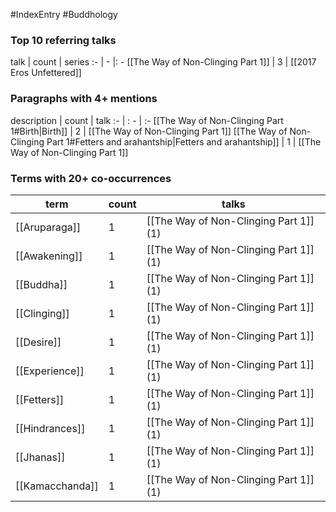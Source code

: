 #IndexEntry #Buddhology

### Top 10 referring talks
talk | count | series
:- | - |: -
[[The Way of Non-Clinging Part 1]] | 3 | [[2017 Eros Unfettered]]

### Paragraphs with 4+ mentions
description | count | talk
:- | : - | :-
[[The Way of Non-Clinging Part 1#Birth\|Birth]] | 2 | [[The Way of Non-Clinging Part 1]]
[[The Way of Non-Clinging Part 1#Fetters and arahantship\|Fetters and arahantship]] | 1 | [[The Way of Non-Clinging Part 1]]

### Terms with 20+ co-occurrences
term | count | talks
-|-|-
[[Aruparaga]] | 1 | <span class="counts">[[The Way of Non-Clinging Part 1]] (1)</span> 
[[Awakening]] | 1 | <span class="counts">[[The Way of Non-Clinging Part 1]] (1)</span> 
[[Buddha]] | 1 | <span class="counts">[[The Way of Non-Clinging Part 1]] (1)</span> 
[[Clinging]] | 1 | <span class="counts">[[The Way of Non-Clinging Part 1]] (1)</span> 
[[Desire]] | 1 | <span class="counts">[[The Way of Non-Clinging Part 1]] (1)</span> 
[[Experience]] | 1 | <span class="counts">[[The Way of Non-Clinging Part 1]] (1)</span> 
[[Fetters]] | 1 | <span class="counts">[[The Way of Non-Clinging Part 1]] (1)</span> 
[[Hindrances]] | 1 | <span class="counts">[[The Way of Non-Clinging Part 1]] (1)</span> 
[[Jhanas]] | 1 | <span class="counts">[[The Way of Non-Clinging Part 1]] (1)</span> 
[[Kamacchanda]] | 1 | <span class="counts">[[The Way of Non-Clinging Part 1]] (1)</span> 

